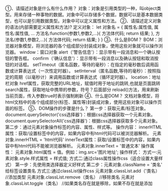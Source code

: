  ①、请描述对象是什么有什么作用？
  对象：对象是引用类型的一种，叫object类型。用来存储一种事物的数据。对象中可以存储多个数据，数据可以是基本数据类型，也可以是引用数据类型。对象中可以定义属性和方法。
②、请描述定义对象的语法(内部需要定义属性和方法)?
  定义对象：
    let 对象名 = {
      属性名:属性值,
      属性名:属性值,
      ...
      方法名:function(参数1,参数2,...){
        方法体代码;
        return 结果;
      },
      方法名(参数1,参数2,...){
        方法体代码;
        return 结果;
      }
    }
③、什么是BOM？
  BOM：浏览器对象模型，将浏览器的各个组成部分封装成对象，使用这些对象就可以操作浏览器。
    window：窗口对象
      alert（'警告信息'）：显示带有一段消息和一个确认按钮的警告框。
      confirm（'确认信息'）：显示带有一段消息以及确认按钮和取消按钮的对话框。
      setTimeout（匿名函数，等待的毫秒）：在指定的毫秒数后调用函数或计算表达式（一次性定时器）。
      setInterval（匿名函数,等待的毫秒）：按照指定的周期（以毫秒计）来调用函数或计算表达式（循环定时器）。
    location：地址栏对象
      href属性，获取完整的URL地址，赋值时用于地址的跳转,也就是页面跳转
      search属性，获取地址中携带的参数，符号？后面部分
      reload()方法，用来刷新当前页面，传入参数true时表示强制刷新
④、什么是DOM？
  文档对象模型，将html文档中的各个组成部分(标签、属性等)封装成对象，使用这些对象可以操作页面的标签。
⑤、DOM操作的步骤是什么？
  第一步：获取元素/标签对象。
    document.querySelector('css选择器')：根据css选择器获取一个元素对象。
    document.querySelectorAll('css选择器')：根据css选择器获取多个元素对象。
  第二步：通过元素对象操作标签的内容、属性、样式等。
    操作内容：
      innerHTML属性：获取/设置标签中的内容，如果内容中有html代码可以被浏览器解析。 元素对象.innerHTML = 'html代码'
      innerText属性：获取/设置标签中的内容，如果内容中有html代码不能被浏览器解析。 元素对象.innerText = '普通文本'
    操作属性：
      元素对象.html属性 = 值。例如：img.src='图片地址';
    操作样式：
      方式一:元素对象.style.样式属性 = 样式值;
      方式二:通过class属性操作css（适合设置大量样式）
        第一步：先使用类选择器定义好样式
        第二步：元素对象.className = '类名' 给标签设置类名
      方式三:通过classList操作css
        元素对象.classList.add（'类名） //添加类型
        元素对象.classList.remove（类名） //移除类名
        元素对象.classList.toggle（类名） //如果类名存在就是移除，如果不存在就是添加